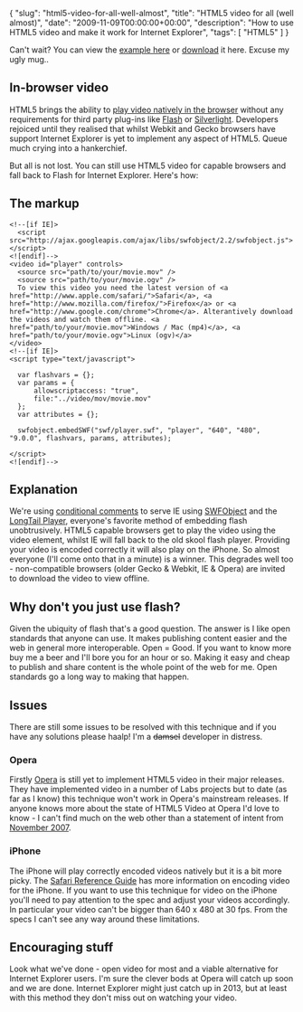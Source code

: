 {
  "slug": "html5-video-for-all-well-almost",
  "title": "HTML5 video for all (well almost)",
  "date": "2009-11-09T00:00:00+00:00",
  "description": "How to use HTML5 video and make it work for Internet Explorer",
  "tags": [
    "HTML5"
  ]
}

Can't wait? You can view the <a href="https://shapeshed.com/examples/video-for-all/">example here</a> or <a href="http://cdn.shapeshed.com/downloads/video-for-all.zip">download</a> it here. Excuse my ugly mug..

## In-browser video

HTML5 brings the ability to <a href="https://shapeshed.com/journal/HTML5-video-element/">play video natively in the browser</a> without any requirements for third party plug-ins like <a href="http://get.adobe.com/flashplayer/">Flash</a> or <a href="http://silverlight.net/">Silverlight</a>. Developers rejoiced until they realised that whilst Webkit and Gecko browsers have support Internet Explorer is yet to implement any aspect of HTML5. Queue much crying into a hankerchief.

But all is not lost. You can still use HTML5 video for capable browsers and fall back to Flash for Internet Explorer. Here's how:

## The markup

    <!--[if IE]>
      <script src="http://ajax.googleapis.com/ajax/libs/swfobject/2.2/swfobject.js"></script>
    <![endif]-->
    <video id="player" controls>
      <source src="path/to/your/movie.mov" />
      <source src="path/to/your/movie.ogv" />
      To view this video you need the latest version of <a href="http://www.apple.com/safari/">Safari</a>, <a href="http://www.mozilla.com/firefox/">Firefox</a> or <a href="http://www.google.com/chrome">Chrome</a>. Alterantively download the videos and watch them offline. <a href="path/to/your/movie.mov">Windows / Mac (mp4)</a>, <a href="path/to/your/movie.ogv">Linux (ogv)</a>
    </video>
    <!--[if IE]>
    <script type="text/javascript">

      var flashvars = {};
      var params = {
          allowscriptaccess: "true",
          file:"../video/mov/movie.mov"
      };
      var attributes = {};

      swfobject.embedSWF("swf/player.swf", "player", "640", "480", "9.0.0", flashvars, params, attributes);

    </script>
    <![endif]-->

## Explanation

We're using <a href="http://msdn.microsoft.com/en-us/library/ms537512(VS.85).aspx">conditional comments</a> to serve IE using <a href="http://code.google.com/p/swfobject/">SWFObject</a> and the <a href="http://www.longtailvideo.com/">LongTail Player</a>, everyone's favorite method of embedding flash unobtrusively. HTML5 capable browsers get to play the video using the video element, whilst IE will fall back to the old skool flash player. Providing your video is encoded correctly it will also play on the iPhone. So almost everyone (I'll come onto that in a minute) is a winner. This degrades well too - non-compatible browsers (older Gecko & Webkit, IE & Opera) are invited to download the video to view offline. 

## Why don't you just use flash?

Given the ubiquity of flash that's a good question. The answer is I like open standards that anyone can use. It makes publishing content easier and the web in general more interoperable. Open = Good. If you want to know more buy me a beer and I'll bore you for an hour or so. Making it easy and cheap to publish and share content is the whole point of the web for me. Open standards go a long way to making that happen. 

## Issues

There are still some issues to be resolved with this technique and if you have any solutions please haalp! I'm a <del>damsel</del> developer in distress. 

### Opera

Firstly <a href="http://www.opera.com/">Opera</a> is still yet to implement HTML5 video in their major releases. They have implemented video in a number of Labs projects but to date (as far as I know) this technique won't work in Opera's mainstream releases. If anyone knows more about the state of HTML5 Video at Opera I'd love to know - I can't find much on the web other than a statement of intent from <a href="http://dev.opera.com/articles/view/a-call-for-video-on-the-web-opera-vid/">November 2007</a>.

### iPhone

The iPhone will play correctly encoded videos natively but it is a bit more picky. The <a href="http://developer.apple.com/safari/library/documentation/AppleApplications/Reference/SafariWebContent/CreatingVideoforSafarioniPhone/CreatingVideoforSafarioniPhone.html#//apple_ref/doc/uid/TP40006514-SW1">Safari Reference Guide</a> has more information on encoding video for the iPhone. If you want to use this technique for video on the iPhone you'll need to pay attention to the spec and adjust your videos accordingly. In particular your video can't be bigger than 640 x 480 at 30 fps. From the specs I can't see any way around these limitations.

## Encouraging stuff

Look what we've done - open video for most and a viable alternative for Internet Explorer users. I'm sure the clever bods at Opera will catch up soon and we are done. Internet Explorer might just catch up in 2013, but at least with this method they don't miss out on watching your video. 
